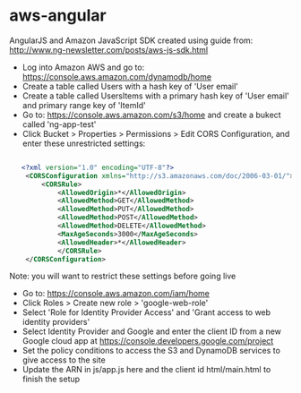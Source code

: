 aws-angular
===========

AngularJS and Amazon JavaScript SDK
created using guide from: http://www.ng-newsletter.com/posts/aws-js-sdk.html

* Log into Amazon AWS and go to: https://console.aws.amazon.com/dynamodb/home
* Create a table called Users with a hash key of 'User email'
* Create a table called UsersItems with a primary hash key of 'User email' and primary range key of 'ItemId'
* Go to: https://console.aws.amazon.com/s3/home and create a bukect called 'ng-app-test'
* Click Bucket > Properties > Permissions > Edit CORS Configuration, and enter these unrestricted settings:

```xml

   <?xml version="1.0" encoding="UTF-8"?>
    <CORSConfiguration xmlns="http://s3.amazonaws.com/doc/2006-03-01/">
        <CORSRule>
            <AllowedOrigin>*</AllowedOrigin>
            <AllowedMethod>GET</AllowedMethod>
            <AllowedMethod>PUT</AllowedMethod>
            <AllowedMethod>POST</AllowedMethod>
            <AllowedMethod>DELETE</AllowedMethod>
            <MaxAgeSeconds>3000</MaxAgeSeconds>
            <AllowedHeader>*</AllowedHeader>
            </CORSRule>
    </CORSConfiguration>

```

Note: you will want to restrict these settings before going live

* Go to: https://console.aws.amazon.com/iam/home
* Click Roles > Create new role > 'google-web-role'
* Select 'Role for Identity Provider Access' and 'Grant access to web identity providers'
* Select Identity Provider and Google and enter the client ID from a new Google cloud app at https://console.developers.google.com/project
* Set the policy conditions to access the S3 and DynamoDB services to give access to the site
* Update the ARN in js/app.js here and the client id html/main.html to finish the setup